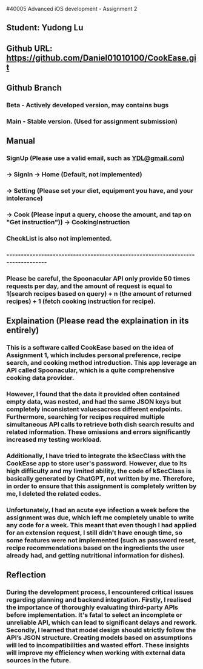 #40005 Advanced iOS development - Assignment 2
## Student: Yudong Lu
## Github URL: https://github.com/Daniel01010100/CookEase.git

## Github Branch
### Beta - Actively developed version, may contains bugs
### Main - Stable version. (Used for assignment submission)

## Manual
###  SignUp (Please use a valid email, such as YDL@gmail.com) 
###  -> SignIn -> Home (Default, not implemented)
###  -> Setting (Please set your diet, equipment you have, and your intolerance)
###  -> Cook (Please input a query, choose the amount, and tap on "Get instruction")) -> CookingInstruction
###         CheckList is also not implemented.
### -------------------------------------------------------------------------------             
### Please be careful, the Spoonacular API only provide 50 times requests per day, and the amount of request is equal to 1(search recipes based on query) + n (the amount of returned recipes) + 1 (fetch cooking instruction for recipe).

## Explaination (Please read the explaination in its entirely)
###     This is a software called CookEase based on the idea of Assignment 1, which includes personal preference, recipe search, and cooking method introduction. This app leverage an API called Spoonacular, which is a quite comprehensive cooking data provider. 
###     However, I found that the data it provided often contained empty data, was nested, and had the same JSON keys but completely inconsistent values ​​across different endpoints. Furthermore, searching for recipes required multiple simultaneous API calls to retrieve both dish search results and related information. These omissions and errors significantly increased my testing workload.
###     Additionally, I have tried to integrate the kSecClass with the CookEase app to store user's password. However, due to its high difficulty and my limited ability, the code of kSecClass is basically generated by ChatGPT, not written by me. Therefore, in order to ensure that this assignment is completely written by me, I deleted the related codes.

###     Unfortunately, I had an acute eye infection a week before the assignment was due, which left me completely unable to write any code for a week. This meant that even though I had applied for an extension request, I still didn't have enough time, so some features were not implemented (such as password reset, recipe recommendations based on the ingredients the user already had, and getting nutritional information for dishes).

## Reflection
###     During the development process, I encountered critical issues regarding planning and backend integration. Firstly, I realised the importance of thoroughly evaluating third-party APIs before implementation. It's fatal to select an incomplete or unreliable API, which can lead to significant delays and rework. Secondly, I learned that model design should strictly follow the API’s JSON structure. Creating models based on assumptions will led to incompatibilities and wasted effort. These insights will improve my efficiency when working with external data sources in the future. 



